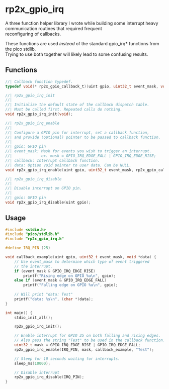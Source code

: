 # rp2x_gpio_irq

A three function helper library I wrote while building some interrupt heavy communication routines that required frequent  
reconfiguring of callbacks.  

These functions are used *instead* of the standard gpio_irq\* functions from the pico stdlib.  
Trying to use both together will likely lead to some confusing results.   
  
## Functions
```c
//| Callback function typedef.
typedef void(* rp2x_gpio_callback_t)(uint gpio, uint32_t event_mask, void *data);
```
  
```c
//| rp2x_gpio_irq_init
//| 
//| Initialize the default state of the callback dispatch table.
//| Must be called first. Repeated calls do nothing.
void rp2x_gpio_irq_init(void);
```
  
```c
//| rp2x_gpio_irq_enable
//|
//| Configure a GPIO pin for interrupt, set a callback function,
//| and provide (optional) pointer to be passed to callback function.
//| 
//| gpio: GPIO pin
//| event_mask: Mask for events you wish to trigger an interrupt.
//|             ex. mask = GPIO_IRQ_EDGE_FALL | GPIO_IRQ_EDGE_RISE;
//| callback: Interrupt callback function.
//| data: Option void pointer to user data. Can be NULL.
void rp2x_gpio_irq_enable(uint gpio, uint32_t event_mask, rp2x_gpio_callback_t callback, void *data); 
```

```c
//| rp2x_gpio_irq_disable
//|
//| Disable interrupt on GPIO pin.
//|
//| gpio: GPIO pin
void rp2x_gpio_irq_disable(uint gpio);
```
  
## Usage

```c
#include <stdio.h>
#include "pico/stdlib.h"
#include "rp2x_gpio_irq.h"

#define IRQ_PIN (25)

void callback_example(uint gpio, uint32_t event_mask, void *data) {
	// Use event_mask to determine which type of event triggered
	// the interrupt.
	if (event_mask & GPIO_IRQ_EDGE_RISE)
		printf("Rising edge on GPIO %u\n", gpio);	
	else if (event_mask & GPIO_IRQ_EDGE_FALL)
		printf("Falling edge on GPIO %u\n", gpio);	
	
	// Will print "data: Test"
	printf("data: %s\n", (char *)data);
}

int main() {
	stdio_init_all();

	rp2x_gpio_irq_init();

	// Enable interrupt for GPIO 25 on both falling and rising edges.
	// Also pass the string "Test" to be used in the callback function. 
	uint32_t mask = GPIO_IRQ_EDGE_RISE | GPIO_IRQ_EDGE_FALL;
	rp2x_gpio_irq_enable(IRQ_PIN, mask, callback_example, "Test");

	// Sleep for 10 seconds waiting for interrupts.
	sleep_ms(10000); 

	// Disable interrupt
	rp2x_gpio_irq_disable(IRQ_PIN);
}
```
